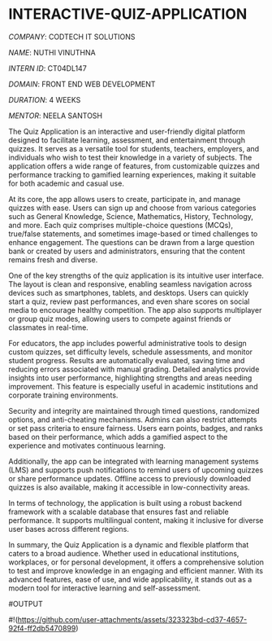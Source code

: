 # INTERACTIVE-QUIZ-APPLICATION

*COMPANY*: CODTECH IT SOLUTIONS

*NAME*: NUTHI VINUTHNA

*INTERN ID*: CT04DL147

*DOMAIN*: FRONT END WEB DEVELOPMENT

*DURATION*: 4 WEEKS

*MENTOR*: NEELA SANTOSH 

The Quiz Application is an interactive and user-friendly digital platform designed to facilitate learning, assessment, and entertainment through quizzes. It serves as a versatile tool for students, teachers, employers, and individuals who wish to test their knowledge in a variety of subjects. The application offers a wide range of features, from customizable quizzes and performance tracking to gamified learning experiences, making it suitable for both academic and casual use.

At its core, the app allows users to create, participate in, and manage quizzes with ease. Users can sign up and choose from various categories such as General Knowledge, Science, Mathematics, History, Technology, and more. Each quiz comprises multiple-choice questions (MCQs), true/false statements, and sometimes image-based or timed challenges to enhance engagement. The questions can be drawn from a large question bank or created by users and administrators, ensuring that the content remains fresh and diverse.

One of the key strengths of the quiz application is its intuitive user interface. The layout is clean and responsive, enabling seamless navigation across devices such as smartphones, tablets, and desktops. Users can quickly start a quiz, review past performances, and even share scores on social media to encourage healthy competition. The app also supports multiplayer or group quiz modes, allowing users to compete against friends or classmates in real-time.

For educators, the app includes powerful administrative tools to design custom quizzes, set difficulty levels, schedule assessments, and monitor student progress. Results are automatically evaluated, saving time and reducing errors associated with manual grading. Detailed analytics provide insights into user performance, highlighting strengths and areas needing improvement. This feature is especially useful in academic institutions and corporate training environments.

Security and integrity are maintained through timed questions, randomized options, and anti-cheating mechanisms. Admins can also restrict attempts or set pass criteria to ensure fairness. Users earn points, badges, and ranks based on their performance, which adds a gamified aspect to the experience and motivates continuous learning.

Additionally, the app can be integrated with learning management systems (LMS) and supports push notifications to remind users of upcoming quizzes or share performance updates. Offline access to previously downloaded quizzes is also available, making it accessible in low-connectivity areas.

In terms of technology, the application is built using a robust backend framework with a scalable database that ensures fast and reliable performance. It supports multilingual content, making it inclusive for diverse user bases across different regions.

In summary, the Quiz Application is a dynamic and flexible platform that caters to a broad audience. Whether used in educational institutions, workplaces, or for personal development, it offers a comprehensive solution to test and improve knowledge in an engaging and efficient manner. With its advanced features, ease of use, and wide applicability, it stands out as a modern tool for interactive learning and self-assessment.

#OUTPUT

#!(https://github.com/user-attachments/assets/323323bd-cd37-4657-92f4-ff2db5470899)

